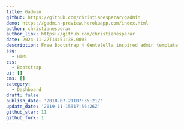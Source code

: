 ```yaml
---
title: Gadmin
github: https://github.com/christianesperar/gadmin
demo: https://gadmin-preview.herokuapp.com/index.html
author: christianesperar
author_link: https://github.com/christianesperar
date: 2024-11-27T14:51:38.000Z
description: Free Bootstrap 4 Gentelella inspired admin template
ssg:
  - HTML
css:
  - Bootstrap
ui: []
cms: []
category:
  - Dashboard
draft: false
publish_date: '2018-07-21T07:35:21Z'
update_date: '2019-11-15T17:56:26Z'
github_star: 11
github_fork: 1
---
```


